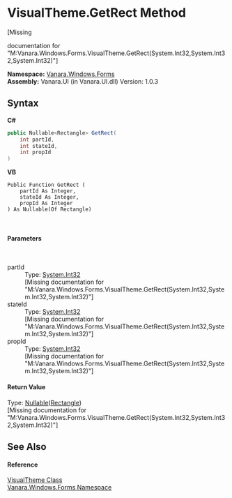# VisualTheme.GetRect Method 
 

\[Missing <summary> documentation for "M:Vanara.Windows.Forms.VisualTheme.GetRect(System.Int32,System.Int32,System.Int32)"\]

**Namespace:**&nbsp;<a href="c580cf52-4028-70db-28d0-f9b1abc03861">Vanara.Windows.Forms</a><br />**Assembly:**&nbsp;Vanara.UI (in Vanara.UI.dll) Version: 1.0.3

## Syntax

**C#**<br />
``` C#
public Nullable<Rectangle> GetRect(
	int partId,
	int stateId,
	int propId
)
```

**VB**<br />
``` VB
Public Function GetRect ( 
	partId As Integer,
	stateId As Integer,
	propId As Integer
) As Nullable(Of Rectangle)
```

<br />

#### Parameters
&nbsp;<dl><dt>partId</dt><dd>Type: <a href="http://msdn2.microsoft.com/en-us/library/td2s409d" target="_blank">System.Int32</a><br />\[Missing <param name="partId"/> documentation for "M:Vanara.Windows.Forms.VisualTheme.GetRect(System.Int32,System.Int32,System.Int32)"\]</dd><dt>stateId</dt><dd>Type: <a href="http://msdn2.microsoft.com/en-us/library/td2s409d" target="_blank">System.Int32</a><br />\[Missing <param name="stateId"/> documentation for "M:Vanara.Windows.Forms.VisualTheme.GetRect(System.Int32,System.Int32,System.Int32)"\]</dd><dt>propId</dt><dd>Type: <a href="http://msdn2.microsoft.com/en-us/library/td2s409d" target="_blank">System.Int32</a><br />\[Missing <param name="propId"/> documentation for "M:Vanara.Windows.Forms.VisualTheme.GetRect(System.Int32,System.Int32,System.Int32)"\]</dd></dl>

#### Return Value
Type: <a href="http://msdn2.microsoft.com/en-us/library/b3h38hb0" target="_blank">Nullable</a>(<a href="http://msdn2.microsoft.com/en-us/library/1zk39146" target="_blank">Rectangle</a>)<br />\[Missing <returns> documentation for "M:Vanara.Windows.Forms.VisualTheme.GetRect(System.Int32,System.Int32,System.Int32)"\]

## See Also


#### Reference
<a href="4efb9283-14e3-3c64-ab49-96ce157ac5b4">VisualTheme Class</a><br /><a href="c580cf52-4028-70db-28d0-f9b1abc03861">Vanara.Windows.Forms Namespace</a><br />